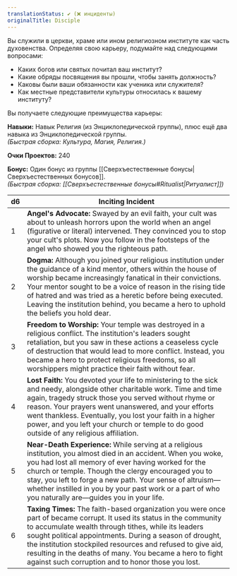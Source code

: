 ```yaml
---
translationStatus: ✔️ (❌ инциденты)
originalTitle: Disciple
---
```

Вы служили в церкви, храме или ином религиозном институте как часть духовенства. Определяя свою карьеру, подумайте над следующими вопросами:
- Каких богов или святых почитал ваш институт?  
- Какие обряды посвящения вы прошли, чтобы занять должность?    
- Каковы были ваши обязанности как ученика или служителя?  
- Как местные представители культуры относилась к вашему институту?

Вы получаете следующие преимущества карьеры:

**Навыки:** Навык Религия (из Энциклопедической группы), плюс ещё два навыка из Энциклопедической группы.  
_(Быстрая сборка: Культура, Магия, Религия.)_

**Очки Проектов:** 240

**Бонус:** Один бонус из группы [[Сверхъестественные бонусы\|Сверхъестественных бонусов]].  
_(Быстрая сборка: [[Сверхъестественные бонусы#Ritualist|Ритуалист]])_

| d6  | Inciting Incident                                                                                                                                                                                                                                                                                                                                                                                                         |
| --- | ------------------------------------------------------------------------------------------------------------------------------------------------------------------------------------------------------------------------------------------------------------------------------------------------------------------------------------------------------------------------------------------------------------------------- |
| 1   | **Angel's Advocate:** Swayed by an evil faith, your cult was about to unleash horrors upon the world when an angel (figurative or literal) intervened. They convinced you to stop your cult's plots. Now you follow in the footsteps of the angel who showed you the righteous path.                                                                                                                                      |
| 2   | **Dogma:** Although you joined your religious institution under the guidance of a kind mentor, others within the house of worship became increasingly fanatical in their convictions. Your mentor sought to be a voice of reason in the rising tide of hatred and was tried as a heretic before being executed. Leaving the institution behind, you became a hero to uphold the beliefs you hold dear.                    |
| 3   | **Freedom to Worship:** Your temple was destroyed in a religious conflict. The institution's leaders sought retaliation, but you saw in these actions a ceaseless cycle of destruction that would lead to more conflict. Instead, you became a hero to protect religious freedoms, so all worshippers might practice their faith without fear.                                                                            |
| 4   | **Lost Faith:** You devoted your life to ministering to the sick and needy, alongside other charitable work. Time and time again, tragedy struck those you served without rhyme or reason. Your prayers went unanswered, and your efforts went thankless. Eventually, you lost your faith in a higher power, and you left your church or temple to do good outside of any religious affiliation.                          |
| 5   | **Near-Death Experience:** While serving at a religious institution, you almost died in an accident. When you woke, you had lost all memory of ever having worked for the church or temple. Though the clergy encouraged you to stay, you left to forge a new path. Your sense of altruism—whether instilled in you by your past work or a part of who you naturally are—guides you in your life.                         |
| 6   | **Taxing Times:** The faith-based organization you were once part of became corrupt. It used its status in the community to accumulate wealth through tithes, while its leaders sought political appointments. During a season of drought, the institution stockpiled resources and refused to give aid, resulting in the deaths of many. You became a hero to fight against such corruption and to honor those you lost. |
